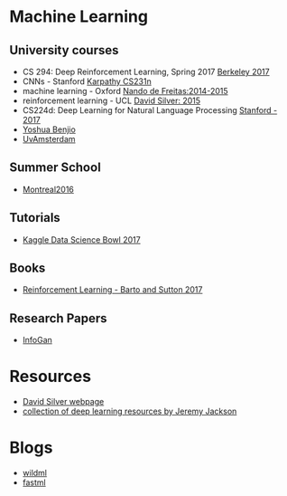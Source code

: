
# Machine Learning
## University courses
   - CS 294: Deep Reinforcement Learning, Spring 2017 [Berkeley 2017](http://rll.berkeley.edu/deeprlcourse/)
   - CNNs - Stanford [Karpathy CS231n](http://cs231n.github.io/)
   - machine learning - Oxford [Nando de Freitas:2014-2015](https://www.cs.ox.ac.uk/people/nando.defreitas/machinelearning/)
   - reinforcement learning - UCL [David Silver: 2015](http://www0.cs.ucl.ac.uk/staff/D.Silver/web/Teaching.html)
   - CS224d: Deep Learning for Natural Language Processing [Stanford - 2017](http://cs224d.stanford.edu/)
   - [Yoshua Benjio](http://cilvr.cs.nyu.edu/doku.php?id=deeplearning:slides:start)
   - [UvAmsterdam](http://uvadlc.github.io/)
   
   
## Summer School
   - [Montreal2016](http://videolectures.net/deeplearning2016_montreal/)
   

## Tutorials
  - [Kaggle Data Science Bowl 2017](https://www.kaggle.com/c/second-annual-data-science-bowl)


## Books
  - [Reinforcement Learning - Barto and Sutton 2017](http://webdocs.cs.ualberta.ca/~sutton/book/the-book-2nd.html)
  
  
## Research Papers
  - [InfoGan](https://arxiv.org/abs/1606.03657)
  

# Resources
  - [David Silver webpage](http://www0.cs.ucl.ac.uk/staff/d.silver/web/Resources.html)
  - [collection of deep learning resources by Jeremy Jackson](http://www.jeremydjacksonphd.com/category/deep-learning/)
  
# Blogs
  - [wildml](http://www.wildml.com)
  - [fastml]()
